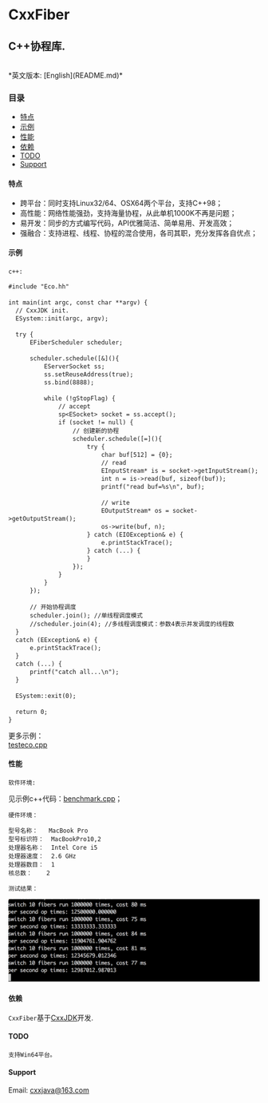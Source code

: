 # CxxFiber

## C++协程库.
<br/>
*英文版本: [English](README.md)*

### 目录
- [特点](#特点)
- [示例](#示例)
- [性能](#性能)
- [依赖](#依赖)
- [TODO](#todo)
- [Support](#support)

#### 特点
* 跨平台：同时支持Linux32/64、OSX64两个平台，支持C++98；
* 高性能：网络性能强劲，支持海量协程，从此单机1000K不再是问题；
* 易开发：同步的方式编写代码，API优雅简洁、简单易用、开发高效；
* 强融合：支持进程、线程、协程的混合使用，各司其职，充分发挥各自优点；

#### 示例
  `c++:`

  ```
  #include "Eco.hh"
  
  int main(int argc, const char **argv) {
    // CxxJDK init.
    ESystem::init(argc, argv);
        
    try {
		EFiberScheduler scheduler;
		
		scheduler.schedule([&](){
			EServerSocket ss;
			ss.setReuseAddress(true);
			ss.bind(8888);

			while (!gStopFlag) {
				// accept
				sp<ESocket> socket = ss.accept();
				if (socket != null) {
					// 创建新的协程
					scheduler.schedule([=](){
						try {
							char buf[512] = {0};
							// read
							EInputStream* is = socket->getInputStream();
							int n = is->read(buf, sizeof(buf));
							printf("read buf=%s\n", buf);

							// write
							EOutputStream* os = socket->getOutputStream();
							os->write(buf, n);
						} catch (EIOException& e) {
							e.printStackTrace();
						} catch (...) {
						}
					});
				}
			}
		});

		// 开始协程调度
		scheduler.join(); //单线程调度模式
		//scheduler.join(4); //多线程调度模式：参数4表示并发调度的线程数
	}
	catch (EException& e) {
		e.printStackTrace();
	}
	catch (...) {
		printf("catch all...\n");
	}
    
    ESystem::exit(0);
    
    return 0;
  }
  
  ```

更多示例：  
[testeco.cpp](test/testeco.cpp)  

#### 性能
`软件环境:`

见示例c++代码：[benchmark.cpp](test/benchmark.cpp)；


`硬件环境：`

```
型号名称：	MacBook Pro
型号标识符：	MacBookPro10,2
处理器名称：	Intel Core i5
处理器速度：	2.6 GHz
处理器数目：	1
核总数：	2
```
`测试结果：`

![benchmark](img/benchmark.gif)

#### 依赖
`CxxFiber`基于[CxxJDK](https://github.com/cxxjava/cxxjdk)开发.  

#### TODO
    支持Win64平台。

#### Support
Email: [cxxjava@163.com](mailto:cxxjava@163.com)